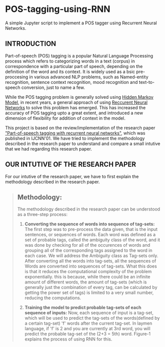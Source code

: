 # POS-tagging-using-RNN
A simple Jupyter script to implement a POS tagger using Recurrent Neural Networks.

## INTRODUCTION
Part-of-speech (POS) tagging is a popular Natural Language Processing process which refers to categorizing words in a text (corpus) in correspondence with a particular part of speech, depending on the definition of the word and its context. It is widely used as a bsic pre-proccesing in various advanced NLP problems, such as Named-entity recognition, sentence context recognition, mood recognition and text-to-speech conversion, just to name a few.

While the POS tagging problem is generally solved using [Hidden Markov Model](https://en.wikipedia.org/wiki/Hidden_Markov_model), in recent years, a general approach of using [Reccurent Neural Networks](https://en.wikipedia.org/wiki/Recurrent_neural_network) to solve this problem has emerged. This has increased the accuracy of POS tagging upto a great extent, and introduced a new dimension of flexibility for addition of context in the model.

This project is based on the review/implementation of the research paper ["Part-of-speech tagging with recurrent neural networks"](https://ieeexplore.ieee.org/abstract/document/938396), which was published in IJCNN'01. We have tried to implement the methodology described in the research paper to understand and compare a small intutive that we had regarding this research paper.

## OUR INTUTIVE OF THE RESEARCH PAPER
For our intutive of the research paper, we have to first explain the methodology described in the research paper.
> ## Methodology:
> 
> The methodology described in the research paper can be understood as a three-step process:
> 1. __Converting the sequence of words into sequence of tag-sets:__ The first step was to pre-process the data given, that is the input sentences, or sequences of words. Each word was defined as a set of probable tags, called the ambiguity class of the word, and it was done by checking for all of the occurences of words and grouping all of the corresponding tags assigned to the word in each case. We will address the Ambiguity class as Tag-sets only. After converting all the words into tag-sets, all the sequences of Words are converted into sequences of tag-sets.
>   What this does is that it reduces the computational complexity of the problem exponentially. this is because, while there could be an infinite amount of different words, the amount of tag-sets (which is generally just the combination of every tag, can be calculated by getting the power set of tags) is limited to a very small number, reducing the computations.
> 
> 2. __Training the model to predict probable tag-sets of each sequence of inputs:__ Now, each sequence of input is a tag-set, which will be used to predict the tag-sets of the words(defined by a certain tag-set) 'f' words after the current tag-set. In laymen language, if 'f' is 2 and you are currently at 3rd word, you will predict the probable tag-set of the (2+3 = 5th) word. Figure-1 explains the process of using RNN for this. 

